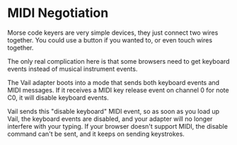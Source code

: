 # MIDI Negotiation

Morse code keyers are very simple devices, 
they just connect two wires together.
You could use a button if you wanted to,
or even touch wires together.

The only real complication here is that some browsers
need to get keyboard events instead of musical instrument events.

The Vail adapter boots into a mode that sends both keyboard events
and MIDI messages. 
If it receives a MIDI key release event
on channel 0
for note C0,
it will disable keyboard events.

Vail sends this "disable keyboard" MIDI event, so as soon as you
load up Vail, the keyboard events are disabled, and your adapter
will no longer interfere with your typing.
If your browser doesn't support MIDI, 
the disable command can't be sent,
and it keeps on sending keystrokes.


